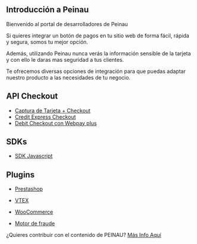 ## Introducción a Peinau

Bienvenido al portal de desarrolladores de Peinau

Si quieres integrar un botón de pagos en tu sitio web de forma fácil, rápida y segura, somos tu mejor opción.

Además, utilizando Peinau nunca verás la información sensible de la tarjeta y con ello le daras mas seguridad a tus clientes.

Te ofrecemos diversas opciones de integración para que puedas adaptar nuestro producto a las necesidades de tu negocio.

## API Checkout
  - [Captura de Tarjeta + Checkout](../pasarela-de-pagos/api-tokenizacion-pago/introduction.md)
  - [Credit Express Checkout](api-checkout/introduction.md)
  - [Debit Checkout con Webpay plus](transbank-webpay/introduction.md)
  
## SDKs
  - [SDK Javascript](https://github.com/Peinau/peinau-javascript/blob/master/README.md)
  
## Plugins
  - [Prestashop](../../../../../peinau-plugin-prestashop/blob/master/README.md)
  - [VTEX](plugins/vtex/introduction.md)
  - [WooCommerce](plugins/woocommerce/introduction.md)

- [Motor de fraude](articles/motor-de-fraude/introduction.md)

¿Quieres contribuir con el contenido de PEINAU? [Más Info Aquí](articles/contribuciones/introduccion.md)
